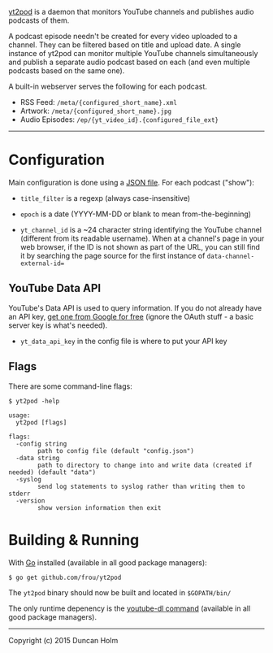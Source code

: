 [yt2pod] is a daemon that monitors YouTube channels and publishes audio
podcasts of them.

A podcast episode needn't be created for every video uploaded to a channel.
They can be filtered based on title and upload date. A single instance of
yt2pod can monitor multiple YouTube channels simultaneously and publish a
separate audio podcast based on each (and even multiple podcasts based on the
same one).

A built-in webserver serves the following for each podcast.
* RSS Feed: `/meta/{configured_short_name}.xml`
* Artwork: `/meta/{configured_short_name}.jpg`
* Audio Episodes: `/ep/{yt_video_id}.{configured_file_ext}`

---

# Configuration

Main configuration is done using a [JSON file][egcfg].
For each podcast ("show"):

* `title_filter` is a regexp (always case-insensitive)

* `epoch` is a date (YYYY-MM-DD or blank to mean from-the-beginning)

* `yt_channel_id` is a ~24 character string identifying the YouTube channel
(different from its readable username). When at a channel's page in your web
browser, if the ID is not shown as part of the URL, you can still find it by
searching the page source for the first instance of `data-channel-external-id=`

## YouTube Data API

YouTube's Data API is used to query information. If you do not already have an
API key, [get one from Google for free][apikey] (ignore the OAuth stuff - a
basic server key is what's needed).

* `yt_data_api_key` in the config file is where to put your API key

## Flags

There are some command-line flags:

```text
$ yt2pod -help

usage:
  yt2pod [flags]

flags:
  -config string
        path to config file (default "config.json")
  -data string
        path to directory to change into and write data (created if needed) (default "data")
  -syslog
        send log statements to syslog rather than writing them to stderr
  -version
        show version information then exit
```


# Building & Running

With [Go] installed (available in all good package managers):

`$ go get github.com/frou/yt2pod`

The `yt2pod` binary should now be built and located in `$GOPATH/bin/`

The only runtime depenency is the [youtube-dl command][ytdl] (available in all
good package managers).

---

Copyright (c) 2015 Duncan Holm



[yt2pod]: https://github.com/frou/yt2pod
[egcfg]: https://github.com/frou/yt2pod/blob/master/example_config.json
[ytdl]: https://rg3.github.io/youtube-dl/
[apikey]: https://developers.google.com/youtube/registering_an_application#create_project
[go]: https://golang.org/
